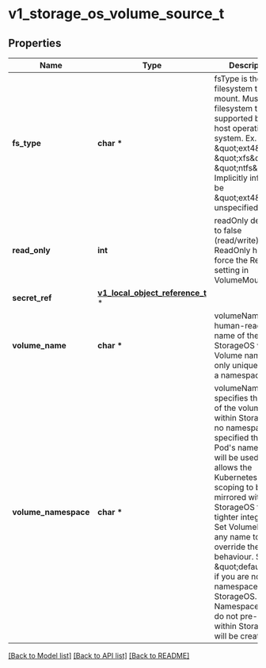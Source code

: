 # v1_storage_os_volume_source_t

## Properties
Name | Type | Description | Notes
------------ | ------------- | ------------- | -------------
**fs_type** | **char \*** | fsType is the filesystem type to mount. Must be a filesystem type supported by the host operating system. Ex. \&quot;ext4\&quot;, \&quot;xfs\&quot;, \&quot;ntfs\&quot;. Implicitly inferred to be \&quot;ext4\&quot; if unspecified. | [optional] 
**read_only** | **int** | readOnly defaults to false (read/write). ReadOnly here will force the ReadOnly setting in VolumeMounts. | [optional] 
**secret_ref** | [**v1_local_object_reference_t**](v1_local_object_reference.md) \* |  | [optional] 
**volume_name** | **char \*** | volumeName is the human-readable name of the StorageOS volume.  Volume names are only unique within a namespace. | [optional] 
**volume_namespace** | **char \*** | volumeNamespace specifies the scope of the volume within StorageOS.  If no namespace is specified then the Pod&#39;s namespace will be used.  This allows the Kubernetes name scoping to be mirrored within StorageOS for tighter integration. Set VolumeName to any name to override the default behaviour. Set to \&quot;default\&quot; if you are not using namespaces within StorageOS. Namespaces that do not pre-exist within StorageOS will be created. | [optional] 

[[Back to Model list]](../README.md#documentation-for-models) [[Back to API list]](../README.md#documentation-for-api-endpoints) [[Back to README]](../README.md)


